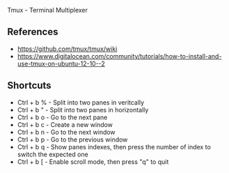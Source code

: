 
Tmux - Terminal Multiplexer

## References

- https://github.com/tmux/tmux/wiki
- https://www.digitalocean.com/community/tutorials/how-to-install-and-use-tmux-on-ubuntu-12-10--2

## Shortcuts

- Ctrl + b % - Split into two panes in veritcally
- Ctrl + b " - Split into two panes in horizontally
- Ctrl + b o - Go to the next pane
- Ctrl + b c - Create a new window
- Ctrl + b n - Go to the next window
- Ctrl + b p - Go to the previous window
- Ctrl + b q - Show panes indexes, then press the number of index to switch the expected one
- Ctrl + b [ - Enable scroll mode, then press "q" to quit
